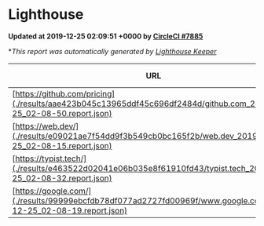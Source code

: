 
# Lighthouse

**Updated at 2019-12-25 02:09:51 +0000 by [CircleCI #7885](https://circleci.com/gh/ItinerisLtd/lighthouse-keeper-example/7885)**

**This report was automatically generated by [Lighthouse Keeper](https://github.com/itinerisltd/lighthouse-keeper)*

| URL | Performance | Accessibility | Best Practices | SEO | PWA | Updated At |
| --- | --- | --- | --- | --- | --- | --- |
| [https://github.com/pricing](./results/aae423b045c13965ddf45c696df2484d/github.com_2019-12-25_02-08-50.report.json) | 0.83 | 0.93 | 0.93 | 0.9 | 0.56 | 2019-12-25T02:08:50.433Z |
| [https://web.dev/](./results/e09021ae7f54dd9f3b549cb0bc165f2b/web.dev_2019-12-25_02-08-15.report.json) | 0.94 | 0.88 | 1 | 1 | 0.93 | 2019-12-25T02:08:15.607Z |
| [https://typist.tech/](./results/e463522d02041e06b035e8f61910fd43/typist.tech_2019-12-25_02-08-32.report.json) | 0.97 | 0.92 | 0.79 | 1 | 0.59 | 2019-12-25T02:08:32.256Z |
| [https://google.com/](./results/99999ebcfdb78df077ad2727fd00969f/www.google.com_2019-12-25_02-08-19.report.json) | 0.91 | 0.86 | 0.93 | 0.9 | 0.56 | 2019-12-25T02:08:19.173Z |

